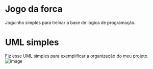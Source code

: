 # Jogo da forca
Joguinho simples para treinar a base de lógica de programação.

# UML simples
Fiz esse UML simples para exemplificar a organização do meu projeto.
![image](https://github.com/BrendoLopez/Hangman-Game/assets/121137098/6513ae1b-6a02-41fc-9c9f-86bebe2901a0)

